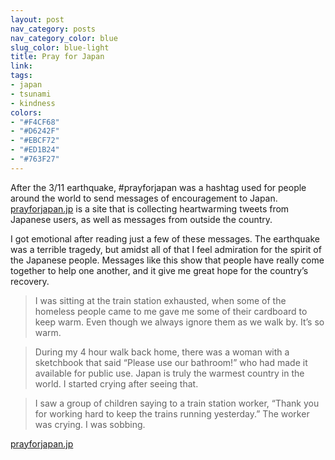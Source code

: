 ```yaml
---
layout: post
nav_category: posts
nav_category_color: blue
slug_color: blue-light
title: Pray for Japan
link:
tags:
- japan
- tsunami
- kindness
colors:
- "#F4CF68"
- "#D6242F"
- "#EBCF72"
- "#ED1B24"
- "#763F27"
---
```


After the 3/11 earthquake, #prayforjapan was a hashtag used for people around the world to send messages of encouragement to Japan. [prayforjapan.jp](http://prayforjapan.jp/) is a site that is collecting heartwarming tweets from Japanese users, as well as messages from outside the country.

I got emotional after reading just a few of these messages. The earthquake was a terrible tragedy, but amidst all of that I feel admiration for the spirit of the Japanese people. Messages like this show that people have really come together to help one another, and it give me great hope for the country’s recovery.

<!-- more -->

> I was sitting at the train station exhausted, when some of the homeless people came to me gave me some of their cardboard to keep warm. Even though we always ignore them as we walk by. It’s so warm.

> During my 4 hour walk back home, there was a woman with a sketchbook that said “Please use our bathroom!” who had made it available for public use. Japan is truly the warmest country in the world. I started crying after seeing that.

> I saw a group of children saying to a train station worker, “Thank you for working hard to keep the trains running yesterday.” The worker was crying. I was sobbing.

[prayforjapan.jp](http://prayforjapan.jp/)

